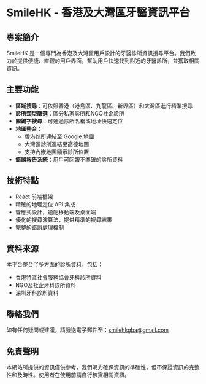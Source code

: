 # SmileHK - 香港及大灣區牙醫資訊平台

## 專案簡介

SmileHK 是一個專門為香港及大灣區用戶設計的牙醫診所資訊搜尋平台。我們致力於提供便捷、直觀的用戶界面，幫助用戶快速找到附近的牙醫診所，並獲取相關資訊。

## 主要功能

- **區域搜尋**：可依照香港（港島區、九龍區、新界區）和大灣區進行精準搜尋
- **診所類型篩選**：區分私家診所和NGO社企診所
- **關鍵字搜尋**：可通過診所名稱或地址快速定位
- **地圖整合**：
  - 香港診所連結至 Google 地圖
  - 大灣區診所連結至高德地圖
  - 支持內嵌地圖顯示診所位置
- **錯誤報告系統**：用戶可回報不準確的診所資料

## 技術特點

- React 前端框架
- 精確的地理定位 API 集成
- 響應式設計，適配移動端及桌面端
- 優化的搜尋演算法，提供精準的搜尋結果
- 完整的錯誤處理機制

## 資料來源

本平台整合了多方面的診所資料，包括：
- 香港特區社會服務協會牙科診所資料
- NGO及社企牙科診所資料
- 深圳牙科診所資料

## 聯絡我們

如有任何疑問或建議，請發送電子郵件至：smilehkgba@gmail.com

## 免責聲明

本網站所提供的資訊僅供參考，我們竭力確保資訊的準確性，但不保證資訊的完整性和及時性。使用者在使用前請自行核實相關資訊。
